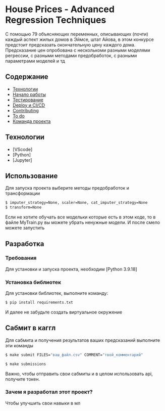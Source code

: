 # House Prices - Advanced Regression Techniques
С помощью 79 объясняющих переменных, описывающих (почти) каждый аспект жилых домов в Эймсе, штат Айова, в этом конкурсе предстоит предсказать окончательную цену каждого дома. Предсказание цен опробована с несколькоми разными моделями регрессии, с разными методами предобработок, с разными параметрами моделей и тд

## Содержание 
- [Технологии](#технологии)
- [Начало работы](#начало-работы)
- [Тестирование](#тестирование)
- [Deploy и CI/CD](#deploy-и-ci/cd)
- [Contributing](#contributing)
- [To do](#to-do)
- [Команда проекта](#команда-проекта)

## Технологии
- [VScode]
- [Python]
- [Jupyter]

## Использование
Для запуска проекта выберите методы предобработок и трансформации
```sh
$ imputer_strategy=None, scaler=None, cat_imputer_strategy=None
$ transform=None
```
Если не хотите обучать все модельки которые есть в этом коде, то в файле MyTrain.py вы можете убрать ненужные модели.
И после смело можете запустить



## Разработка

### Требования
Для установки и запуска проекта, необходим [Python 3.9.18]

### Установка библиотек 
Для установки библиотек, выполните команду:
```sh
$ pip install requirements.txt
```
И далее не забудьте создать виртуальное окружение


## Сабмит в каггл 
Для сабмита и получения результатов ваших предсказаний выполните эти команды
```sh
$ make submit FILES="ваш_файл.csv" COMMENT="твой_комментарий"
```
```sh
$ make submissions
```
Важно, чтобы отправить свои сабмиты и в целом использовать аpi, получите токен.


### Зачем я разработал этот проект?
Чтобы улучшить свои навыки в мл


